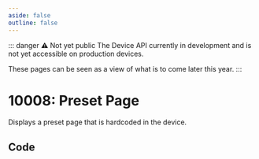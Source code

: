 ```yaml
---
aside: false
outline: false
---
```


<script setup>
import ProtocolBytes from '../../../components/ProtocolBytes.vue';
import SplitColumnView from '../../../components/SplitColumnView.vue';
import GenerateConsts from '../../../components/GenerateConsts.vue'
</script>

::: danger ⚠️ Not yet public
The Device API currently in development and is not yet accessible on production devices.

These pages can be seen as a view of what is to come later this year.
:::

# 10008: Preset Page

Displays a preset page that is hardcoded in the device.

<SplitColumnView>
<template #left>

### Payload

Currently there is only a single home page programmed per device.

In the future a payload field will be included to decide what page is shows, defaulting to the home page. Additional fields may be used to configure the preset pages.

| Field | Name       | Description                      | Type   | Example | Actual |
| ----- | ---------- | -------------------------------- | ------ | ------- | - |

</template>
<template #right>

### Example

<ProtocolBytes
byteString="3 14 0 24 39 1 0 1 1 126 0 0 25 55"
:boldPositions="[3]"
:allowCollapse="false"
/>

</template>
</SplitColumnView>

## Code

<GenerateConsts :messageId="10008"/>
